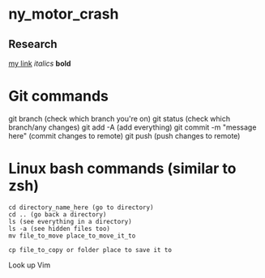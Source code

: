 # ny_motor_crash
## Research
[my link](www.google.com)
*italics*
**bold**

# Git commands
git branch (check which branch you're on)
git status (check which branch/any changes)
git add -A (add everything)
git commit -m "message here" (commit changes to remote)
git push (push changes to remote)

# Linux bash commands (similar to zsh)
```
cd directory_name_here (go to directory)
cd .. (go back a directory)
ls (see everything in a directory)
ls -a (see hidden files too)
mv file_to_move place_to_move_it_to
```
`cp file_to_copy or folder place to save it to`

Look up Vim
